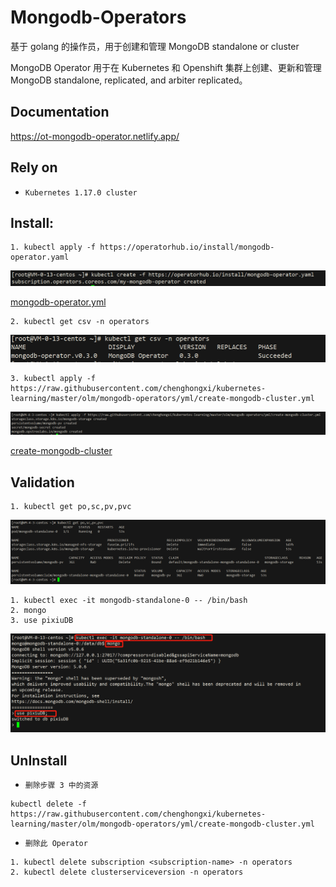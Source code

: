 # Mongodb-Operators

基于 golang 的操作员，用于创建和管理 MongoDB standalone or cluster

MongoDB Operator  用于在 Kubernetes 和 Openshift 集群上创建、更新和管理 MongoDB standalone, replicated, and arbiter replicated。


## Documentation
https://ot-mongodb-operator.netlify.app/

## Rely on
- `Kubernetes 1.17.0 cluster`
 
## Install:
```text
1. kubectl apply -f https://operatorhub.io/install/mongodb-operator.yaml
```
![img](picture/mongodb-operator.png)

[mongodb-operator.yml](https://operatorhub.io/install/mongodb-operator.yaml)

```shell
2. kubectl get csv -n operators
```
![img](picture/csv.png)


```shell
3. kubectl apply -f https://raw.githubusercontent.com/chenghongxi/kubernetes-learning/master/olm/mongodb-operators/yml/create-mongodb-cluster.yml
```
![img](picture/create-mongodb-cluster.png)


[create-mongodb-cluster](https://raw.githubusercontent.com/chenghongxi/kubernetes-learning/master/olm/mongodb-operators/yml/create-mongodb-cluster.yml)


## Validation
```shell
1. kubectl get po,sc,pv,pvc
```
![img](picture/validation.png)
```shell
1. kubectl exec -it mongodb-standalone-0 -- /bin/bash
2. mongo
3. use pixiuDB
```
![img](picture/conn_mongo.png)


## UnInstall
- `删除步骤 3 中的资源`
```shell
kubectl delete -f https://raw.githubusercontent.com/chenghongxi/kubernetes-learning/master/olm/mongodb-operators/yml/create-mongodb-cluster.yml
```
- `删除此 Operator`
```shell
1. kubectl delete subscription <subscription-name> -n operators
2. kubectl delete clusterserviceversion -n operators
```

